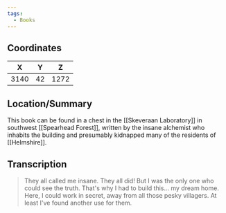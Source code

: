 ```yaml
---
tags:
  - Books
---
```


## Coordinates
| **X** | **Y** | **Z** |
| :---: | :---: | :---: |
| 3140  |  42   | 1272  |

## Location/Summary
This book can be found in a chest in the [[Skeveraan Laboratory]] in southwest [[Spearhead Forest]], written by the insane alchemist who inhabits the building and presumably kidnapped many of the residents of [[Helmshire]].

## Transcription
> They all called me insane. They all did! But I was the only one who could see the truth. That's why I had to build this... my dream home. Here, I could work in secret, away from all those pesky villagers. At least I've found another use for them.

